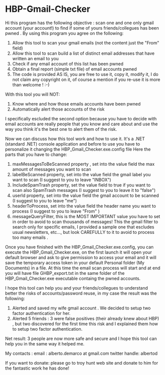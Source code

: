 # HBP-Gmail-Checker
Hi this program has the following objective : scan one and one only gmail account (your account!) 
to find if some of yours friends/collegues has been pwned .
By using this program you agree on the following:
1) Allow this tool to scan your gmail emails (not the content just the "From" field)
2) Allow this tool to scan build a list of distinct email addresses that have written an email to you
3) Check if any email account of this list has been pwned 
4) Obtain a final report (simple txt file) of email accounts pwned
5) The code is provided AS IS, you are free to use it, copy it, modify it, I do not claim any copyright on it, of course a mention if you re-use it is more than welcome ! :-)

With this tool you will NOT:
1) Know where and how those emails accounts have been pwned
2) Automatically alert those accounts of the risk

I specifically escluded the second option because you have to decide with email accounts 
are really people that you know and care about and use the way you think it's the best one to alert them
of the risk.

Now we can discuss how this tool work and how to use it.
It's a .NET (standard .NET) console application and before to use you have to personalize it changing the HBP_Gmail_Checker.exe.config file
Here the parts that you have to change:
1)  maxMessagesToBeScanned property , set into the value field the max amount of messages you want to scan
2)  labelBeScanned property, set into the value field the gmail label you want to scan (I suggest to you to leave "INBOX")
3)  IncludeSpamTrash property, set the value field to true if you want to scan also SpamTrash messages  (I suggest to you to leave it to "false")
4)  userId property, set into the value field the gmail account to be scanned (I suggest to you to leave "me")
5)  headerToProcess, set into the value field the header name you want to process  (I suggest to you to leave "From" )
6)  messageQueryFilter, this is the MOST IMPORTANT value you have to set in order to avoid to scan thousands of messages! 
    This the gmail filter to search only for specific emails, I provided a sample one that escludes usual newsletters, etc..., 
	but look CAREFULLY to it to avoid to process too many emails .

Once you have finished with the HBP_Gmail_Checker.exe.config, you can execute the HBP_Gmail_Checker.exe,
on the first launch it will open your default browser and ask to give permission to access your email
and it will save the temporary access token in your default Personal folder (My Documents) in a file.
At this time the email scan process will start and at end you will have file GHBP_export.txt in the same folder
of the HBP_Gmail_Checker.exe executable containg the pwned accounts.

I hope this tool can help you and your friends/collegues to understand better the risks of accounts/password reuse, 
in my case the result was the following:
1) Alerted and saved my wife gmail account . We decided to setup two factor authentication for her.
2) Alerted 5 friends : 3 were false positives (their already knew about HBP) , but two discovered for the first time this risk and I explained them how to setup two factor authentication.

Net result: 3 people are now more safe and secure and I hope this tool can help you in the same way it helped me.

My contacts :
email : alberto.demarco at  gmail.com
twitter handle: albertod

If you want to donate: please go to troy hunt web site and donate to him for the fantastic work he has done!
